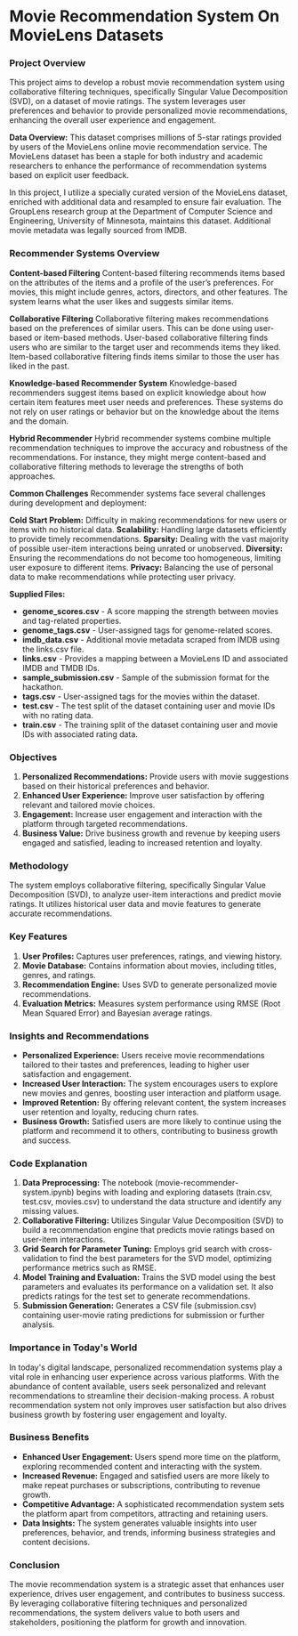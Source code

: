 # Movie Recommendation System On MovieLens Datasets
### Project Overview
This project aims to develop a robust movie recommendation system using collaborative filtering techniques, specifically Singular Value Decomposition (SVD), on a dataset of movie ratings. The system leverages user preferences and behavior to provide personalized movie recommendations, enhancing the overall user experience and engagement.

**Data Overview:**
This dataset comprises millions of 5-star ratings provided by users of the MovieLens online movie recommendation service. The MovieLens dataset has been a staple for both industry and academic researchers to enhance the performance of recommendation systems based on explicit user feedback.

In this project, I utilize a specially curated version of the MovieLens dataset, enriched with additional data and resampled to ensure fair evaluation. The GroupLens research group at the Department of Computer Science and Engineering, University of Minnesota, maintains this dataset. Additional movie metadata was legally sourced from IMDB.

### Recommender Systems Overview
**Content-based Filtering**
Content-based filtering recommends items based on the attributes of the items and a profile of the user’s preferences. For movies, this might include genres, actors, directors, and other features. The system learns what the user likes and suggests similar items.

**Collaborative Filtering**
Collaborative filtering makes recommendations based on the preferences of similar users. This can be done using user-based or item-based methods. User-based collaborative filtering finds users who are similar to the target user and recommends items they liked. Item-based collaborative filtering finds items similar to those the user has liked in the past.

**Knowledge-based Recommender System**
Knowledge-based recommenders suggest items based on explicit knowledge about how certain item features meet user needs and preferences. These systems do not rely on user ratings or behavior but on the knowledge about the items and the domain.

**Hybrid Recommender**
Hybrid recommender systems combine multiple recommendation techniques to improve the accuracy and robustness of the recommendations. For instance, they might merge content-based and collaborative filtering methods to leverage the strengths of both approaches.

**Common Challenges**
Recommender systems face several challenges during development and deployment:

**Cold Start Problem:** Difficulty in making recommendations for new users or items with no historical data.
**Scalability:** Handling large datasets efficiently to provide timely recommendations.
**Sparsity:** Dealing with the vast majority of possible user-item interactions being unrated or unobserved.
**Diversity:** Ensuring the recommendations do not become too homogeneous, limiting user exposure to different items.
**Privacy:** Balancing the use of personal data to make recommendations while protecting user privacy.

**Supplied Files:**
- **genome_scores.csv** - A score mapping the strength between movies and tag-related properties.
- **genome_tags.csv** - User-assigned tags for genome-related scores.
- **imdb_data.csv** - Additional movie metadata scraped from IMDB using the links.csv file.
- **links.csv** - Provides a mapping between a MovieLens ID and associated IMDB and TMDB IDs.
- **sample_submission.csv** - Sample of the submission format for the hackathon.
- **tags.csv** - User-assigned tags for the movies within the dataset.
- **test.csv** - The test split of the dataset containing user and movie IDs with no rating data.
- **train.csv** - The training split of the dataset containing user and movie IDs with associated rating data.

### Objectives
1. **Personalized Recommendations:** Provide users with movie suggestions based on their historical preferences and behavior.
2. **Enhanced User Experience:** Improve user satisfaction by offering relevant and tailored movie choices.
3. **Engagement:** Increase user engagement and interaction with the platform through targeted recommendations.
4. **Business Value:** Drive business growth and revenue by keeping users engaged and satisfied, leading to increased retention and loyalty.
   
### Methodology
The system employs collaborative filtering, specifically Singular Value Decomposition (SVD), to analyze user-item interactions and predict movie ratings. It utilizes historical user data and movie features to generate accurate recommendations.

### Key Features
1. **User Profiles:** Captures user preferences, ratings, and viewing history.
2. **Movie Database:** Contains information about movies, including titles, genres, and ratings.
3. **Recommendation Engine:** Uses SVD to generate personalized movie recommendations.
4. **Evaluation Metrics:** Measures system performance using RMSE (Root Mean Squared Error) and Bayesian average ratings.

### Insights and Recommendations
- **Personalized Experience:** Users receive movie recommendations tailored to their tastes and preferences, leading to higher user satisfaction and engagement.
- **Increased User Interaction:** The system encourages users to explore new movies and genres, boosting user interaction and platform usage.
- **Improved Retention:** By offering relevant content, the system increases user retention and loyalty, reducing churn rates.
- **Business Growth:** Satisfied users are more likely to continue using the platform and recommend it to others, contributing to business growth and success.

### Code Explanation
1. **Data Preprocessing:** The notebook (movie-recommender-system.ipynb) begins with loading and exploring datasets (train.csv, test.csv, movies.csv) to understand the data structure and identify any missing values.
2. **Collaborative Filtering:** Utilizes Singular Value Decomposition (SVD) to build a recommendation engine that predicts movie ratings based on user-item interactions.
3. **Grid Search for Parameter Tuning:** Employs grid search with cross-validation to find the best parameters for the SVD model, optimizing performance metrics such as RMSE.
4. **Model Training and Evaluation:** Trains the SVD model using the best parameters and evaluates its performance on a validation set. It also predicts ratings for the test set to generate recommendations.
5. **Submission Generation:** Generates a CSV file (submission.csv) containing user-movie rating predictions for submission or further analysis.

### Importance in Today's World
In today's digital landscape, personalized recommendation systems play a vital role in enhancing user experience across various platforms. With the abundance of content available, users seek personalized and relevant recommendations to streamline their decision-making process. A robust recommendation system not only improves user satisfaction but also drives business growth by fostering user engagement and loyalty.

### Business Benefits
- **Enhanced User Engagement:** Users spend more time on the platform, exploring recommended content and interacting with the system.
- **Increased Revenue:** Engaged and satisfied users are more likely to make repeat purchases or subscriptions, contributing to revenue growth.
- **Competitive Advantage:** A sophisticated recommendation system sets the platform apart from competitors, attracting and retaining users.
- **Data Insights:** The system generates valuable insights into user preferences, behavior, and trends, informing business strategies and content decisions.

### Conclusion
The movie recommendation system is a strategic asset that enhances user experience, drives user engagement, and contributes to business success. By leveraging collaborative filtering techniques and personalized recommendations, the system delivers value to both users and stakeholders, positioning the platform for growth and innovation.
